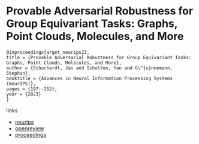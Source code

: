 # Provable Adversarial Robustness for Group Equivariant Tasks: Graphs, Point Clouds, Molecules, and More

```
@inproceedings{arget_neurips23,
title = {Provable Adversarial Robustness for Group Equivariant Tasks: Graphs, Point Clouds, Molecules, and More},
author = {Schuchardt, Jan and Scholten, Yan and G\"{u}nnemann, Stephan},
booktitle = {Advances in Neural Information Processing Systems (NeurIPS)},
pages = {197--252},
year = {2023}
}
```

links
- [neurips](https://nips.cc/Conferences/2023/Schedule?showEvent=70555)
- [openreview](https://openreview.net/forum?id=mLe63bAYc7)
- [proceedings](https://papers.nips.cc//paper_files/paper/2023/hash/00db17c36b5435195760520efa96d99c-Abstract-Conference.html)
